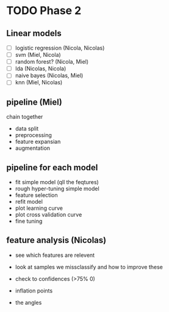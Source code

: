 # TODO Phase 2
## Linear models
- [ ] logistic regression       (Nicola, Nicolas)
- [ ] svm                       (Miel, Nicola)
- [ ] random forest?            (Nicola, Miel)
- [ ] lda                       (Nicolas, Nicola)
- [ ] naive bayes               (Nicolas, Miel)
- [ ] knn                       (Miel, Nicolas)

## pipeline (Miel)
chain together
- data split                    
- preprocessing                
- feature expansian
- augmentation

## pipeline for each model
- fit simple model (qll the feqtures)
- rough hyper-tuning simple model
- feature selection
- refit model
- plot learning curve
- plot cross validation curve
- fine tuning

## feature analysis (Nicolas)
- see which features are relevent
- look at samples we missclassify and how to improve these

- check to confidences (>75% 0)
- inflation points
- the angles